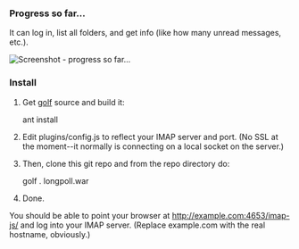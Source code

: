 ### Progress so far...

It can log in, list all folders, and get info (like how many unread messages,
etc.).

![Screenshot - progress so far...](http://github.com/micha/imap-js/raw/master/screenshot.png "Screenshot - progress so far...")

### Install

1. Get [golf](http://github.com/golf/golf) source and build it:

      ant install

2. Edit plugins/config.js to reflect your IMAP server and port. (No SSL at 
   the moment--it normally is connecting on a local socket on the server.)

3. Then, clone this git repo and from the repo directory do:

      golf . longpoll.war

4. Done.

You should be able to point your browser at http://example.com:4653/imap-js/
and log into your IMAP server. (Replace example.com with the real hostname,
obviously.)  
